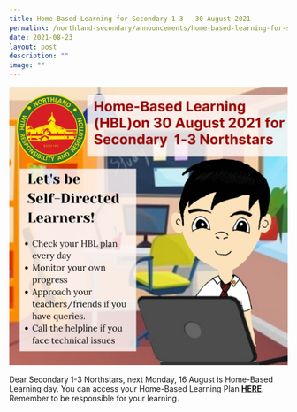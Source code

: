 ```yaml
---
title: Home–Based Learning for Secondary 1–3 – 30 August 2021
permalink: /northland-secondary/announcements/home-based-learning-for-secondary-1-3-30-august-2021/
date: 2021-08-23
layout: post
description: ""
image: ""
---
```

<img src="/images/a15.png">
<p>Dear Secondary 1-3 Northstars, next Monday, 16 August is Home-Based Learning day. You can access your Home-Based Learning Plan&nbsp;<a href="/student-matters/home-based-learning-guide"><strong>HERE</strong></a>. Remember to be responsible for your learning.</p>